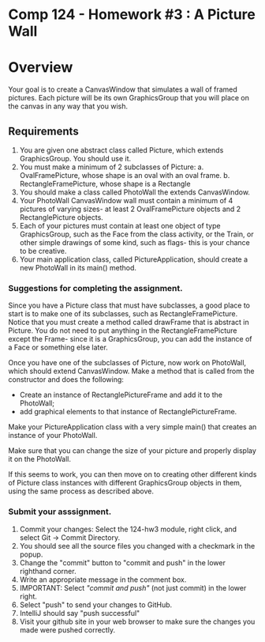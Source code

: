 Comp 124 - Homework #3 : A Picture Wall
===

# Overview

Your goal is to create a CanvasWindow that simulates a wall of 
framed pictures. Each picture will be its own GraphicsGroup
that you will place on the canvas in any way that you wish.

## Requirements

1. You are given one abstract class called Picture, which extends GraphicsGroup. 
You should use it.
2. You must make a minimum of 2 subclasses of Picture:
    a. OvalFramePicture, whose shape is an oval with an oval frame.
    b. RectangleFramePicture, whose shape is a Rectangle
3. You should make a class called PhotoWall the extends CanvasWindow. 
4. Your PhotoWall CanvasWindow wall must contain a minimum of 4 pictures of varying sizes-
at least 2 OvalFramePicture objects and 2 RectanglePicture objects.
5. Each of your pictures must contain at least one object of type GraphicsGroup, such as the
Face from the class activity, or the Train, or other simple drawings of some kind, such as flags-
this is your chance to be creative.
6. Your main application class, called PictureApplication, should create a new
PhotoWall in its main() method.

### Suggestions for completing the assignment.

Since you have a Picture class that must have subclasses, a good place to start is to
make one of its subclasses, such as RectangleFramePicture. Notice that you must create
a method called drawFrame that is abstract in Picture. You do not need to put anything in 
the RectangleFramePicture except the Frame- since it is a GraphicsGroup, you can add
the instance of a Face or something else later.

Once you have one of the subclasses of Picture, now work on PhotoWall, which should extend
CanvasWindow. Make a method that is called from the constructor and does the following:
- Create an instance of RectanglePictureFrame and add it to the PhotoWall;
- add graphical elements to that instance of RectanglePictureFrame.

Make your PictureApplication class with a very simple main() that creates an instance of your
PhotoWall.

Make sure that you can change the size of your picture and properly display it on the
PhotoWall.

If this seems to work, you can then move on to creating other different kinds of Picture
class instances with different GraphicsGroup objects in them, using the same process as 
described above.

### Submit your asssignment.
1. Commit your changes: Select the 124-hw3 module, right click, and select Git -> Commit Directory.
2. You should see all the source files you changed with a checkmark in the popup.
3. Change the "commit" button to "commit and push" in the lower righthand corner.
4. Write an appropriate message in the comment box.
5. IMPORTANT: Select *"commit and push"* (not just commit) in the lower right.
6. Select "push" to send your changes to GitHub.
7. IntelliJ should say "push successful"
8. Visit your github site in your web browser to make sure the changes you made were pushed correctly.
